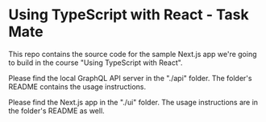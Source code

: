 # Using TypeScript with React - Task Mate

This repo contains the source code for the sample Next.js app we're going to build in the course "Using TypeScript with React".

Please find the local GraphQL API server in the "./api" folder. The folder's README contains the usage instructions.

Please find the Next.js app in the "./ui" folder. The usage instructions are in the folder's README as well.
